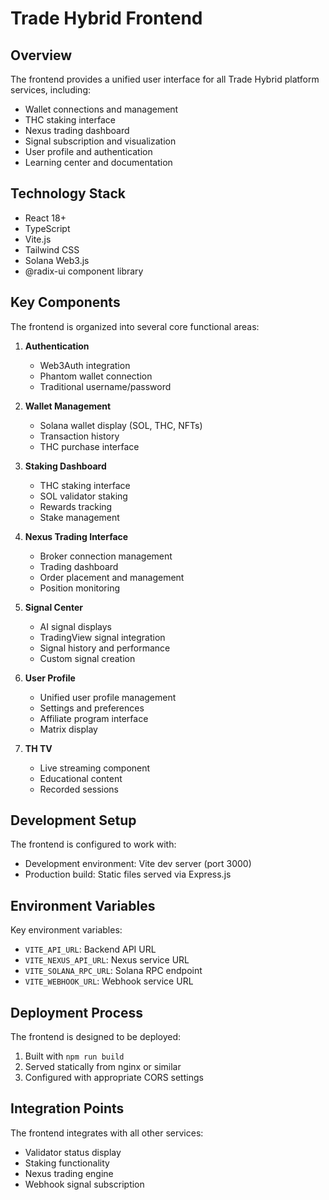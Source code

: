 # Trade Hybrid Frontend

## Overview

The frontend provides a unified user interface for all Trade Hybrid platform services, including:
- Wallet connections and management
- THC staking interface
- Nexus trading dashboard
- Signal subscription and visualization
- User profile and authentication
- Learning center and documentation

## Technology Stack

- React 18+
- TypeScript
- Vite.js
- Tailwind CSS
- Solana Web3.js
- @radix-ui component library

## Key Components

The frontend is organized into several core functional areas:

1. **Authentication**
   - Web3Auth integration
   - Phantom wallet connection
   - Traditional username/password

2. **Wallet Management**
   - Solana wallet display (SOL, THC, NFTs)
   - Transaction history
   - THC purchase interface

3. **Staking Dashboard**
   - THC staking interface
   - SOL validator staking
   - Rewards tracking
   - Stake management

4. **Nexus Trading Interface**
   - Broker connection management
   - Trading dashboard
   - Order placement and management
   - Position monitoring

5. **Signal Center**
   - AI signal displays
   - TradingView signal integration
   - Signal history and performance
   - Custom signal creation

6. **User Profile**
   - Unified user profile management
   - Settings and preferences
   - Affiliate program interface
   - Matrix display

7. **TH TV**
   - Live streaming component
   - Educational content
   - Recorded sessions

## Development Setup

The frontend is configured to work with:
- Development environment: Vite dev server (port 3000)
- Production build: Static files served via Express.js

## Environment Variables

Key environment variables:
- `VITE_API_URL`: Backend API URL
- `VITE_NEXUS_API_URL`: Nexus service URL
- `VITE_SOLANA_RPC_URL`: Solana RPC endpoint
- `VITE_WEBHOOK_URL`: Webhook service URL

## Deployment Process

The frontend is designed to be deployed:
1. Built with `npm run build`
2. Served statically from nginx or similar
3. Configured with appropriate CORS settings

## Integration Points

The frontend integrates with all other services:
- Validator status display
- Staking functionality
- Nexus trading engine
- Webhook signal subscription